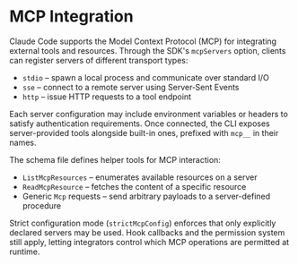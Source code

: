 # MCP Integration

Claude Code supports the Model Context Protocol (MCP) for integrating external tools and resources. Through the SDK's `mcpServers` option, clients can register servers of different transport types:

- `stdio` – spawn a local process and communicate over standard I/O
- `sse` – connect to a remote server using Server‑Sent Events
- `http` – issue HTTP requests to a tool endpoint

Each server configuration may include environment variables or headers to satisfy authentication requirements. Once connected, the CLI exposes server-provided tools alongside built-in ones, prefixed with `mcp__` in their names.

The schema file defines helper tools for MCP interaction:

- `ListMcpResources` – enumerates available resources on a server
- `ReadMcpResource` – fetches the content of a specific resource
- Generic `Mcp` requests – send arbitrary payloads to a server-defined procedure

Strict configuration mode (`strictMcpConfig`) enforces that only explicitly declared servers may be used. Hook callbacks and the permission system still apply, letting integrators control which MCP operations are permitted at runtime.

